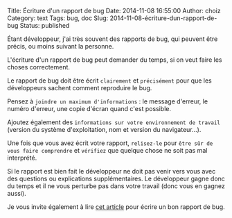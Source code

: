 Title: Écriture d'un rapport de bug
Date: 2014-11-08 16:55:00
Author: choiz
Category: text
Tags: bug, doc
Slug: 2014-11-08-écriture-dun-rapport-de-bug
Status: published

Étant développeur, j'ai très souvent des rapports de bug, qui peuvent
être précis, ou moins suivant la personne.

L'écriture d'un rapport de bug peut demander du temps, si on veut faire
les choses correctement.

Le rapport de bug doit être écrit `clairement` et `précisément` pour
que les développeurs sachent comment reproduire le bug.

Pensez à `joindre un maximum d'informations` : le message d'erreur, le
numéro d'erreur, une copie d'écran quand c'est possible.

Ajoutez également des `informations sur votre environnement de
travail` (version du système d'exploitation, nom et version du
navigateur…).

Une fois que vous avez écrit votre rapport, `relisez-le` pour `être
sûr de vous faire comprendre` et `vérifiez` que quelque chose ne soit
pas mal interprété.

Si le rapport est bien fait le développeur ne doit pas venir vers vous
avec des questions ou explications supplémentaires. Le développeur gagne
donc du temps et il ne vous perturbe pas dans votre travail (donc vous
en gagnez aussi).

Je vous invite également à lire [cet
article](http://www.chiark.greenend.org.uk/~sgtatham/bugs-fr.html) pour
écrire un bon rapport de bug.
